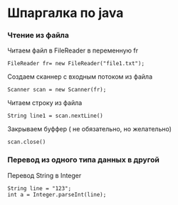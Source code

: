 # Шпаргалка по java
### Чтение из файла
Читаем файл в FileReader в переменную fr
```
FileReader fr= new FileReader("file1.txt");
```
Создаем сканнер с входным потоком из файла
```
Scanner scan = new Scanner(fr);
```
Читаем строку из файла
```
String line1 = scan.nextLine()
```
Закрываем буффер ( не обязательно, но желательно)
```
scan.close()
```
### Перевод из одного типа данных в другой 
Перевод String в Integer
```
String line = "123";
int a = Integer.parseInt(line);
```
